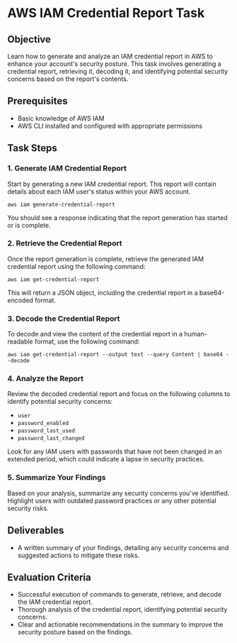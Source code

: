 # AWS IAM Credential Report Task

## Objective

Learn how to generate and analyze an IAM credential report in AWS to enhance your account's security posture. This task involves generating a credential report, retrieving it, decoding it, and identifying potential security concerns based on the report's contents.

## Prerequisites

-   Basic knowledge of AWS IAM
-   AWS CLI installed and configured with appropriate permissions

## Task Steps

### 1. Generate IAM Credential Report

Start by generating a new IAM credential report. This report will contain details about each IAM user's status within your AWS account.


`aws iam generate-credential-report` 

You should see a response indicating that the report generation has started or is complete.

### 2. Retrieve the Credential Report

Once the report generation is complete, retrieve the generated IAM credential report using the following command:


`aws iam get-credential-report` 

This will return a JSON object, including the credential report in a base64-encoded format.

### 3. Decode the Credential Report

To decode and view the content of the credential report in a human-readable format, use the following command:


`aws iam get-credential-report --output text --query Content | base64 --decode` 

### 4. Analyze the Report

Review the decoded credential report and focus on the following columns to identify potential security concerns:

-   `user`
-   `password_enabled`
-   `password_last_used`
-   `password_last_changed`

Look for any IAM users with passwords that have not been changed in an extended period, which could indicate a lapse in security practices.

### 5. Summarize Your Findings

Based on your analysis, summarize any security concerns you've identified. Highlight users with outdated password practices or any other potential security risks.

## Deliverables

-   A written summary of your findings, detailing any security concerns and suggested actions to mitigate these risks.

## Evaluation Criteria

-   Successful execution of commands to generate, retrieve, and decode the IAM credential report.
-   Thorough analysis of the credential report, identifying potential security concerns.
-   Clear and actionable recommendations in the summary to improve the security posture based on the findings.

